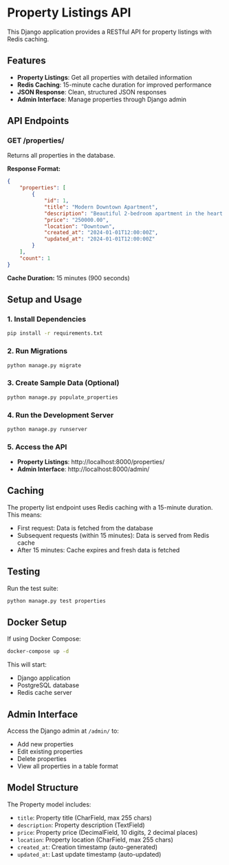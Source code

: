 # Property Listings API

This Django application provides a RESTful API for property listings with Redis caching.

## Features

- **Property Listings**: Get all properties with detailed information
- **Redis Caching**: 15-minute cache duration for improved performance
- **JSON Response**: Clean, structured JSON responses
- **Admin Interface**: Manage properties through Django admin

## API Endpoints

### GET /properties/

Returns all properties in the database.

**Response Format:**
```json
{
    "properties": [
        {
            "id": 1,
            "title": "Modern Downtown Apartment",
            "description": "Beautiful 2-bedroom apartment in the heart of downtown with city views.",
            "price": "250000.00",
            "location": "Downtown",
            "created_at": "2024-01-01T12:00:00Z",
            "updated_at": "2024-01-01T12:00:00Z"
        }
    ],
    "count": 1
}
```

**Cache Duration:** 15 minutes (900 seconds)

## Setup and Usage

### 1. Install Dependencies
```bash
pip install -r requirements.txt
```

### 2. Run Migrations
```bash
python manage.py migrate
```

### 3. Create Sample Data (Optional)
```bash
python manage.py populate_properties
```

### 4. Run the Development Server
```bash
python manage.py runserver
```

### 5. Access the API
- **Property Listings**: http://localhost:8000/properties/
- **Admin Interface**: http://localhost:8000/admin/

## Caching

The property list endpoint uses Redis caching with a 15-minute duration. This means:
- First request: Data is fetched from the database
- Subsequent requests (within 15 minutes): Data is served from Redis cache
- After 15 minutes: Cache expires and fresh data is fetched

## Testing

Run the test suite:
```bash
python manage.py test properties
```

## Docker Setup

If using Docker Compose:
```bash
docker-compose up -d
```

This will start:
- Django application
- PostgreSQL database
- Redis cache server

## Admin Interface

Access the Django admin at `/admin/` to:
- Add new properties
- Edit existing properties
- Delete properties
- View all properties in a table format

## Model Structure

The Property model includes:
- `title`: Property title (CharField, max 255 chars)
- `description`: Property description (TextField)
- `price`: Property price (DecimalField, 10 digits, 2 decimal places)
- `location`: Property location (CharField, max 255 chars)
- `created_at`: Creation timestamp (auto-generated)
- `updated_at`: Last update timestamp (auto-updated)
